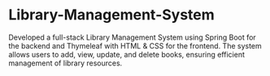 # Library-Management-System
Developed a full-stack Library Management System using Spring Boot for the backend and Thymeleaf with HTML &amp; CSS for the frontend. The system allows users to add, view, update, and delete books, ensuring efficient management of library resources.
